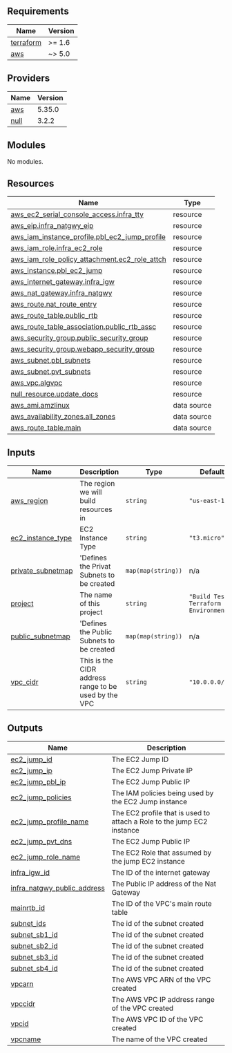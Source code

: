 <!-- BEGIN_TF_DOCS -->
## Requirements

| Name | Version |
|------|---------|
| <a name="requirement_terraform"></a> [terraform](#requirement\_terraform) | >= 1.6 |
| <a name="requirement_aws"></a> [aws](#requirement\_aws) | ~> 5.0 |

## Providers

| Name | Version |
|------|---------|
| <a name="provider_aws"></a> [aws](#provider\_aws) | 5.35.0 |
| <a name="provider_null"></a> [null](#provider\_null) | 3.2.2 |

## Modules

No modules.

## Resources

| Name | Type |
|------|------|
| [aws_ec2_serial_console_access.infra_tty](https://registry.terraform.io/providers/hashicorp/aws/latest/docs/resources/ec2_serial_console_access) | resource |
| [aws_eip.infra_natgwy_eip](https://registry.terraform.io/providers/hashicorp/aws/latest/docs/resources/eip) | resource |
| [aws_iam_instance_profile.pbl_ec2_jump_profile](https://registry.terraform.io/providers/hashicorp/aws/latest/docs/resources/iam_instance_profile) | resource |
| [aws_iam_role.infra_ec2_role](https://registry.terraform.io/providers/hashicorp/aws/latest/docs/resources/iam_role) | resource |
| [aws_iam_role_policy_attachment.ec2_role_attch](https://registry.terraform.io/providers/hashicorp/aws/latest/docs/resources/iam_role_policy_attachment) | resource |
| [aws_instance.pbl_ec2_jump](https://registry.terraform.io/providers/hashicorp/aws/latest/docs/resources/instance) | resource |
| [aws_internet_gateway.infra_igw](https://registry.terraform.io/providers/hashicorp/aws/latest/docs/resources/internet_gateway) | resource |
| [aws_nat_gateway.infra_natgwy](https://registry.terraform.io/providers/hashicorp/aws/latest/docs/resources/nat_gateway) | resource |
| [aws_route.nat_route_entry](https://registry.terraform.io/providers/hashicorp/aws/latest/docs/resources/route) | resource |
| [aws_route_table.public_rtb](https://registry.terraform.io/providers/hashicorp/aws/latest/docs/resources/route_table) | resource |
| [aws_route_table_association.public_rtb_assc](https://registry.terraform.io/providers/hashicorp/aws/latest/docs/resources/route_table_association) | resource |
| [aws_security_group.public_security_group](https://registry.terraform.io/providers/hashicorp/aws/latest/docs/resources/security_group) | resource |
| [aws_security_group.webapp_security_group](https://registry.terraform.io/providers/hashicorp/aws/latest/docs/resources/security_group) | resource |
| [aws_subnet.pbl_subnets](https://registry.terraform.io/providers/hashicorp/aws/latest/docs/resources/subnet) | resource |
| [aws_subnet.pvt_subnets](https://registry.terraform.io/providers/hashicorp/aws/latest/docs/resources/subnet) | resource |
| [aws_vpc.algvpc](https://registry.terraform.io/providers/hashicorp/aws/latest/docs/resources/vpc) | resource |
| [null_resource.update_docs](https://registry.terraform.io/providers/hashicorp/null/latest/docs/resources/resource) | resource |
| [aws_ami.amzlinux](https://registry.terraform.io/providers/hashicorp/aws/latest/docs/data-sources/ami) | data source |
| [aws_availability_zones.all_zones](https://registry.terraform.io/providers/hashicorp/aws/latest/docs/data-sources/availability_zones) | data source |
| [aws_route_table.main](https://registry.terraform.io/providers/hashicorp/aws/latest/docs/data-sources/route_table) | data source |

## Inputs

| Name | Description | Type | Default | Required |
|------|-------------|------|---------|:--------:|
| <a name="input_aws_region"></a> [aws\_region](#input\_aws\_region) | The region we will build resources in | `string` | `"us-east-1"` | no |
| <a name="input_ec2_instance_type"></a> [ec2\_instance\_type](#input\_ec2\_instance\_type) | EC2 Instance Type | `string` | `"t3.micro"` | no |
| <a name="input_private_subnetmap"></a> [private\_subnetmap](#input\_private\_subnetmap) | 'Defines the Privat Subnets to be created | `map(map(string))` | n/a | yes |
| <a name="input_project"></a> [project](#input\_project) | The name of this project | `string` | `"Build Test Terraform Environment"` | no |
| <a name="input_public_subnetmap"></a> [public\_subnetmap](#input\_public\_subnetmap) | 'Defines the Public Subnets to be created | `map(map(string))` | n/a | yes |
| <a name="input_vpc_cidr"></a> [vpc\_cidr](#input\_vpc\_cidr) | This is the CIDR address range to be used by the VPC | `string` | `"10.0.0.0/16"` | no |

## Outputs

| Name | Description |
|------|-------------|
| <a name="output_ec2_jump_id"></a> [ec2\_jump\_id](#output\_ec2\_jump\_id) | The EC2 Jump ID |
| <a name="output_ec2_jump_ip"></a> [ec2\_jump\_ip](#output\_ec2\_jump\_ip) | The EC2 Jump Private IP |
| <a name="output_ec2_jump_pbl_ip"></a> [ec2\_jump\_pbl\_ip](#output\_ec2\_jump\_pbl\_ip) | The EC2 Jump Public IP |
| <a name="output_ec2_jump_policies"></a> [ec2\_jump\_policies](#output\_ec2\_jump\_policies) | The IAM policies being used by the EC2 Jump instance |
| <a name="output_ec2_jump_profile_name"></a> [ec2\_jump\_profile\_name](#output\_ec2\_jump\_profile\_name) | The EC2 profile that is used to attach a Role to the jump EC2 instance |
| <a name="output_ec2_jump_pvt_dns"></a> [ec2\_jump\_pvt\_dns](#output\_ec2\_jump\_pvt\_dns) | The EC2 Jump Public IP |
| <a name="output_ec2_jump_role_name"></a> [ec2\_jump\_role\_name](#output\_ec2\_jump\_role\_name) | The EC2 Role that assumed by the jump EC2 instance |
| <a name="output_infra_igw_id"></a> [infra\_igw\_id](#output\_infra\_igw\_id) | The ID of the internet gateway |
| <a name="output_infra_natgwy_public_address"></a> [infra\_natgwy\_public\_address](#output\_infra\_natgwy\_public\_address) | The Public IP address of the Nat Gateway |
| <a name="output_mainrtb_id"></a> [mainrtb\_id](#output\_mainrtb\_id) | The ID of the VPC's main route table |
| <a name="output_subnet_ids"></a> [subnet\_ids](#output\_subnet\_ids) | The id of the subnet created |
| <a name="output_subnet_sb1_id"></a> [subnet\_sb1\_id](#output\_subnet\_sb1\_id) | The id of the subnet created |
| <a name="output_subnet_sb2_id"></a> [subnet\_sb2\_id](#output\_subnet\_sb2\_id) | The id of the subnet created |
| <a name="output_subnet_sb3_id"></a> [subnet\_sb3\_id](#output\_subnet\_sb3\_id) | The id of the subnet created |
| <a name="output_subnet_sb4_id"></a> [subnet\_sb4\_id](#output\_subnet\_sb4\_id) | The id of the subnet created |
| <a name="output_vpcarn"></a> [vpcarn](#output\_vpcarn) | The AWS VPC ARN of the VPC created |
| <a name="output_vpccidr"></a> [vpccidr](#output\_vpccidr) | The AWS VPC IP address range of the VPC created |
| <a name="output_vpcid"></a> [vpcid](#output\_vpcid) | The AWS VPC ID of the VPC created |
| <a name="output_vpcname"></a> [vpcname](#output\_vpcname) | The name of the VPC  created |
<!-- END_TF_DOCS -->
